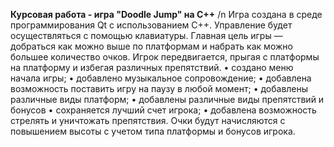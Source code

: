 **Курсовая работа - игра "Doodle Jump" на C++** /n
Игра создана в среде программирования Qt с использованием C++. Управление будет осуществляться с помощью клавиатуры.
Главная цель игры — добраться как можно выше по платформам и набрать как можно большее количество очков. Игрок передвигается, прыгая с платформы на платформу и избегая различных препятствий.
    • создано меню начала игры;
    • добавлено музыкальное сопровождение;
    • добавлена возможность поставить игру на паузу в любой момент;
    • добавлены различные виды платформ;
    • добавлены различные виды препятствий и бонусов
    • сохраняется лучший счет игрока;
    • добавлена возможность стрелять и уничтожать препятствия.
Очки будут начисляются с повышением высоты с учетом типа платформы и бонусов игрока.
